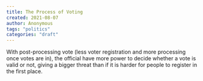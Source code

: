 ```yaml
---
title: The Process of Voting
created: 2021-08-07
author: Anonymous
tags: "politics"
categories: "draft"
---
```


With post-processing vote (less voter registration and more processing once votes are in), the official have more power to decide whether a vote is valid or not, giving a bigger threat than if it is harder for people to register in the first place.